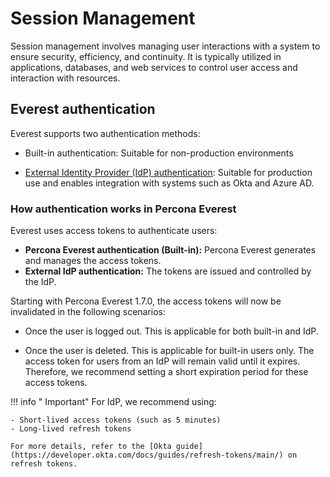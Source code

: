 # Session Management

Session management involves managing user interactions with a system to ensure security, efficiency, and continuity. It is typically utilized in applications, databases, and web services to control user access and interaction with resources.

## Everest authentication

Everest supports two authentication methods:

- Built-in authentication: Suitable for non-production environments

- [External Identity Provider (IdP) authentication](Idp_integration.md): Suitable for production use and enables integration with systems such as Okta and Azure AD.


### How authentication works in Percona Everest

Everest uses access tokens to authenticate users:

- **Percona Everest authentication (Built-in):**  Percona Everest generates and manages the access tokens.
- **External IdP authentication:** The tokens are issued and controlled by the IdP.

Starting with Percona Everest 1.7.0, the access tokens will now be invalidated in the following scenarios:

- Once the user is logged out. This is applicable for both built-in and IdP.

- Once the user is deleted. This is applicable for built-in users only. The access token for users from an IdP will remain valid until it expires. Therefore, we recommend setting a short expiration period for these access tokens.

!!! info " Important"
    For IdP, we recommend using:

    - Short-lived access tokens (such as 5 minutes)
    - Long-lived refresh tokens
        
    For more details, refer to the [Okta guide](https://developer.okta.com/docs/guides/refresh-tokens/main/) on refresh tokens.
















    
    
  






